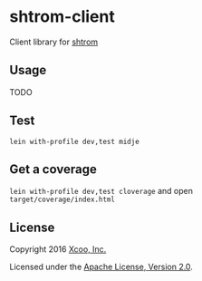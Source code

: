 # shtrom-client

Client library for [shtrom](https://github.com/chrovis/shtrom)

## Usage

TODO

## Test

`lein with-profile dev,test midje`

## Get a coverage

`lein with-profile dev,test cloverage`
and open `target/coverage/index.html`

## License

Copyright 2016 [Xcoo, Inc.][xcoo]

Licensed under the [Apache License, Version 2.0][apache-license-2.0].

[xcoo]: http://www.xcoo.jp/
[apache-license-2.0]: http://www.apache.org/licenses/LICENSE-2.0.html
